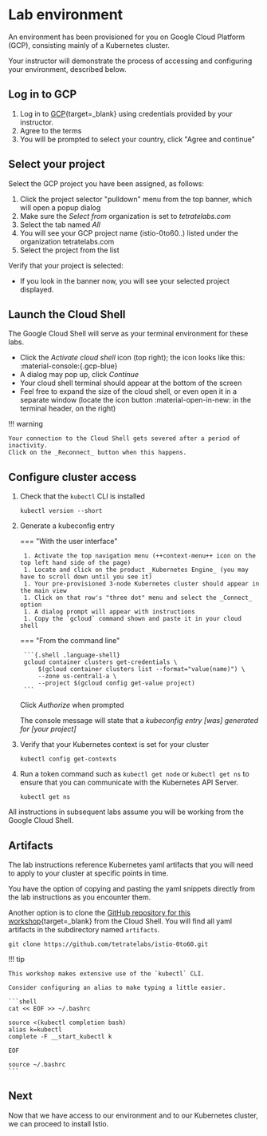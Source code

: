 # Lab environment

An environment has been provisioned for you on Google Cloud Platform (GCP), consisting mainly of a Kubernetes cluster.

Your instructor will demonstrate the process of accessing and configuring your environment, described below.

## Log in to GCP

1. Log in to [GCP](https://console.cloud.google.com/){target=_blank} using credentials provided by your instructor.
1. Agree to the terms
1. You will be prompted to select your country, click "Agree and continue"

## Select your project

Select the GCP project you have been assigned, as follows:

1. Click the project selector "pulldown" menu from the top banner, which will open a popup dialog
1. Make sure the _Select from_ organization is set to _tetratelabs.com_
1. Select the tab named _All_
1. You will see your GCP project name (istio-0to60..) listed under the organization tetratelabs.com
1. Select the project from the list

Verify that your project is selected:

- If you look in the banner now, you will see your selected project displayed.

## Launch the Cloud Shell

The Google Cloud Shell will serve as your terminal environment for these labs.

- Click the _Activate cloud shell_ icon (top right); the icon looks like this: :material-console:{.gcp-blue}
- A dialog may pop up, click _Continue_
- Your cloud shell terminal should appear at the bottom of the screen
- Feel free to expand the size of the cloud shell, or even open it in a separate window (locate the icon button :material-open-in-new: in the terminal header, on the right)

!!! warning

    Your connection to the Cloud Shell gets severed after a period of inactivity.
    Click on the _Reconnect_ button when this happens.

## Configure cluster access

1. Check that the `kubectl` CLI is installed

    ```{.shell .language-shell}
    kubectl version --short
    ```

1. Generate a kubeconfig entry

    === "With the user interface"

        1. Activate the top navigation menu (++context-menu++ icon on the top left hand side of the page)
        1. Locate and click on the product _Kubernetes Engine_ (you may have to scroll down until you see it)
        1. Your pre-provisioned 3-node Kubernetes cluster should appear in the main view
        1. Click on that row's "three dot" menu and select the _Connect_ option
        1. A dialog prompt will appear with instructions
        1. Copy the `gcloud` command shown and paste it in your cloud shell

    === "From the command line"

        ```{.shell .language-shell}
        gcloud container clusters get-credentials \
            $(gcloud container clusters list --format="value(name)") \
            --zone us-central1-a \
            --project $(gcloud config get-value project)
        ```

    Click _Authorize_ when prompted

    The console message will state that a _kubeconfig entry [was] generated for [your project]_

1. Verify that your Kubernetes context is set for your cluster

    ```{.shell .language-shell}
    kubectl config get-contexts
    ```

1. Run a token command such as `kubectl get node` or `kubectl get ns` to ensure that you can communicate with the Kubernetes API Server.

    ```{.shell .language-shell}
    kubectl get ns
    ```

All instructions in subsequent labs assume you will be working from the Google Cloud Shell.

## Artifacts

The lab instructions reference Kubernetes yaml artifacts that you will need to apply to your cluster at specific points in time.

You have the option of copying and pasting the yaml snippets directly from the lab instructions as you encounter them.

Another option is to clone the [GitHub repository for this workshop](https://github.com/tetratelabs/istio-0to60){target=_blank} from the Cloud Shell.  You will find all yaml artifacts in the subdirectory named `artifacts`.

```{.shell .language-shell}
git clone https://github.com/tetratelabs/istio-0to60.git
```

!!! tip

    This workshop makes extensive use of the `kubectl` CLI.

    Consider configuring an alias to make typing a little easier.

    ```shell
    cat << EOF >> ~/.bashrc

    source <(kubectl completion bash)
    alias k=kubectl
    complete -F __start_kubectl k

    EOF

    source ~/.bashrc
    ```


## Next

Now that we have access to our environment and to our Kubernetes cluster, we can proceed to install Istio.
